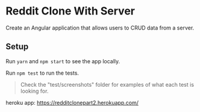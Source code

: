 # Reddit Clone With Server

Create an Angular application that allows users to CRUD data from a server.

## Setup

Run `yarn` and `npm start` to see the app locally.

Run `npm test` to run the tests.

> Check the "test/screenshots" folder for examples of what each test is looking for.



heroku app:
https://redditclonepart2.herokuapp.com/
